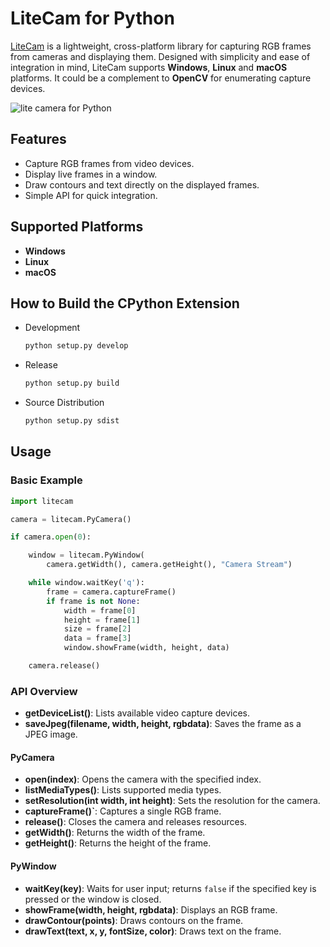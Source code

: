 # LiteCam for Python
[LiteCam](https://github.com/yushulx/cmake-cpp-barcode-qrcode-mrz/tree/main/litecam) is a lightweight, cross-platform library for capturing RGB frames from cameras and displaying them. Designed with simplicity and ease of integration in mind, LiteCam supports **Windows**, **Linux** and **macOS** platforms. It could be a complement to **OpenCV** for enumerating capture devices.

![lite camera for Python](https://www.dynamsoft.com/codepool/img/2025/01/lite-camera-python.png)

## Features

- Capture RGB frames from video devices.
- Display live frames in a window.
- Draw contours and text directly on the displayed frames.
- Simple API for quick integration.

## Supported Platforms

- **Windows**
- **Linux**
- **macOS**

## How to Build the CPython Extension    
- Development
    
    ```bash
    python setup.py develop
    ```
- Release

    ```bash
    python setup.py build
    ```

- Source Distribution

    ```bash
    python setup.py sdist
    ```

## Usage

### Basic Example

```python
import litecam

camera = litecam.PyCamera()

if camera.open(0):

    window = litecam.PyWindow(
        camera.getWidth(), camera.getHeight(), "Camera Stream")

    while window.waitKey('q'):
        frame = camera.captureFrame()
        if frame is not None:
            width = frame[0]
            height = frame[1]
            size = frame[2]
            data = frame[3]
            window.showFrame(width, height, data)

    camera.release()
```

### API Overview

- **getDeviceList()**: Lists available video capture devices.
- **saveJpeg(filename, width, height, rgbdata)**: Saves the frame as a JPEG image.

#### PyCamera
- **open(index)**: Opens the camera with the specified index.
- **listMediaTypes()**: Lists supported media types.
- **setResolution(int width, int height)**: Sets the resolution for the camera.
- **captureFrame()`**: Captures a single RGB frame.
- **release()**: Closes the camera and releases resources.
- **getWidth()**: Returns the width of the frame.
- **getHeight()**: Returns the height of the frame.

#### PyWindow
- **waitKey(key)**: Waits for user input; returns `false` if the specified key is pressed or the window is closed.
- **showFrame(width, height, rgbdata)**: Displays an RGB frame.
- **drawContour(points)**: Draws contours on the frame.
- **drawText(text, x, y, fontSize, color)**: Draws text on the frame.